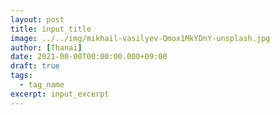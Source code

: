 ```yaml
---
layout: post
title: input_title
image: ../../img/mikhail-vasilyev-Qmox1MkYDnY-unsplash.jpg
author: [Thanai]
date: 2021-00-00T00:00:00.000+09:00
draft: true
tags:
  - tag_name
excerpt: input_excerpt
---
```

